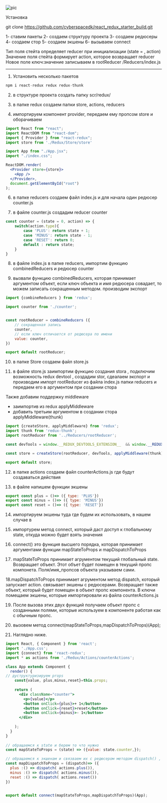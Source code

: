 ![pic](http://i.piccy.info/i9/cdb7fd6b252cef4fc4a19d807fd57a29/1552639087/14334/1307368/1_SRL22ADht1NU4LXUeU4YVg.png) 

Установка 

git clone https://github.com/cyberspacedk/react_redux_starter_build.git


1- ставим пакеты
2- создаем структуру проекта
3- создаем редюсеры
4- создаем стор
5- создаем экшены
6- вызываем connect
 

Тип поля стейта определяет reducer при инициализации (state = , action)
Значение поля стейта формирует action, которое возвращает reducer
Новое поле ключ:значение записываем в rootReducer /Reducers/index.js


__________________________________________________
1. Установить неcколько пакетов 
```jsx
npm i react-redux redux redux-thunk
```

2. в структуре проекта создать папку scr/redux/

3. в папке redux создаем папки store, actions, reducers

4. импортируем компонент provider, передаем ему пропсом store и оборачиваем <App>
```jsx
import React from "react";
import ReactDOM from "react-dom";
import { Provider } from "react-redux";
import store from './Redux/Store/store'

import App from "./App.jsx";
import "./index.css";

ReactDOM.render(
  <Provider store={store}>
    <App />
  </Provider>,
  document.getElementById("root")
);

```
 
6. в папке reducers создаем файл index.js и для начала один редюсер counter.js 

7. в файле counter.js создадим reducer counter
```jsx
const counter = (state = 0, action) => {
    switch(action.type){
        case 'PLUS': return state + 1;
        case 'MINUS': return state - 1;
        case 'RESET': return 0;
        default : return state;
    }
}
```

8. в файле index.js в папке reducers, импортим функцию combinedReducers и редюсер counter

9. вызвали функцию combinedReducers, которая принимает аргументом объект, если ключ объекта и имя редюсера совадает, то можем записать сокращенным методом. производим экспорт

```jsx
import {combineReducers } from 'redux';

import counter from './counter';


const rootReducer = combineReducers ({
    // сокращенная запись
    counter,
    // если ключ отличается от редюсера по имени
    value: counter,
})

export default rootReducer; 
```
   
10. в папке Store создаем файл store.js

11. в файле store.js заимпортим функцию создания stora , подключим возможность redux devtool , создадим stor, сдеалаем экспорт и  производим импорт rootReducer из файла index.js папки reducers и передаем его в аргументом при создании стора

Также добавим поддержку middleware 
- заимпортив из redux applyMiddleware
- добавить третьим аргументом в создании стора applyMiddleware(thunk)


```jsx
import {createStore, applyMiddleware} from 'redux';
import thunk from 'redux-thunk';
import rootReducer from '../Reducers/rootReducer';

const devTools = window.__REDUX_DEVTOOLS_EXTENSION__  && window.__REDUX_DEVTOOLS_EXTENSION__();

const store = createStore(rootReducer, devTools, applyMiddleware(thunk));

export default store;
```
 
12. в папке actions создаем файл counterActions.js где будут создаваться действия 

13. в файле напишем функции экшены
```jsx
export const plus = ()=> ({ type: 'PLUS'})
export const minus = ()=> ({ type: 'MINUS'})
export const reset = ()=> ({ type: 'RESET'})

``` 

14. импортируем экшены туда где будем их использовать, в нашем случае в <App />

15. импортурем метод connect, который даст доступ к глобальному state, откуда можно будет взять значения 

16. connect() это функция высшего порядка, которая принимает аргументами функции mapStateToProps и mapDispatchToProps

17. mapStateToProps принимает агрументом текущий глобальный state. Возвращает объект. Этот объет будет помещен в текущий пропс компонета. Поля/имя_пропсов объекта указываем сами.

18.mapDispatchToProps принимает агрументом метод dispatch, который запускает action. связывает экшены с редюсерами. Возвращает также объект, который будет помещен в объект пропс компонента. В ключи помещаем экшены, которые импортировали из файла  counterActions.js

19. После вызова этих двух функций получаем объект пропс с созданными полями, которые используем в компоненте работая как с обычным пропс.

20. вызовем метод connect(mapStateToProps,mapDispatchToProps)(App);

21. Наглядно ниже. 

```jsx
import React, { Component } from 'react'; 
import './App.css';
import {connect} from 'react-redux';
import * as actions from './Redux/Actions/counterActions';

class App extends Component {
  render() {
// дуструктуризируем props
    const{value, plus,minus,reset}=this.props; 
    
    return (
      <div className="counter">   
        <p>{value}</p>
        <button onClick={plus}>+ 1</button>
        <button onClick={reset}>reset</button>
        <button onClick={minus}>- 1</button> 
      </div>
     
    );
  }
}
 
// обращаемся к state и берем то что нужно  
const mapStateToProps = (state) => ({value: state.counter,});

// обращаемся к экшенам и связваем их с редюсером методом dispatch() , поместив эти медоты как поля props
const mapDispatchToProps = (dispatch)=> ({
  plus :() => dispatch( actions.plus()),
  minus :() => dispatch( actions.minus()),
  reset :() => dispatch( actions.reset()) 
})
  

export default connect(mapStateToProps,mapDispatchToProps)(App);

```

 


